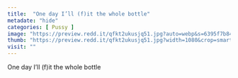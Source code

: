 ```yaml
---
title:  "One day I’ll (f)it the whole bottle"
metadate: "hide"
categories: [ Pussy ]
image: "https://preview.redd.it/qfkt2ukusjq51.jpg?auto=webp&s=6395f7b84b7ff7910ca33506b9875f2141e6ac53"
thumb: "https://preview.redd.it/qfkt2ukusjq51.jpg?width=1080&crop=smart&auto=webp&s=43aad3f3fc91a26014c2e1333bd6e6d189328022"
visit: ""
---
```

One day I’ll (f)it the whole bottle
